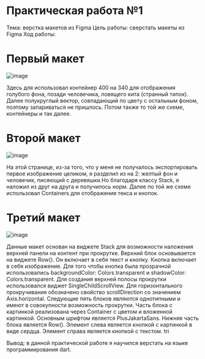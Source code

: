 # Практическая работа №1
Тема: верстка макетов из Figma
Цель работы: сверстать макеты из Figma
Ход работы:
# Первый макет


![image](https://user-images.githubusercontent.com/93879842/192147778-0a34f0ac-3276-476f-8a91-9f64a046eb6f.png)




Здесь для использовал контейнер 400 на 340 для отображения голубого фона, позади человечика, ловящего кита (странный типок). Далее полукруглый вектор, совпадающий по цвету с остальным фоном, поэтому запариваться не пришлось. Потом также то той же схеме, контейнеры и так далее.



# Второй макет



![image](https://user-images.githubusercontent.com/93879842/192147845-b3bb5b75-f232-404a-85b5-365c5a95be49.png)




На этой странице, из-за того, что у меня не получалось экспортировать первое изображение целиком, я разделил из на 2: желтый фон и человечик, писяющий с деревяшки.Но благодаря классу Stack, я наложил из друг на друга и получилось норм. Далее по той же схеме использовал Containers для отображения текса и кнопок.


# Третий макет



![image](https://user-images.githubusercontent.com/93879842/192147873-c387794b-5895-4b22-a68c-43d865d3f8a2.png)




Данные макет основан на виджете Stack для возможности наложения верхней панели на контент при прокрутке. Верхний блок основывается на виджете Row(). Он включает в себя текст и кнопку. Кнопка включает в себя изображение. Для того чтобы кнопка была прозрачной использовались backgroundColor: Colors.transparent и shadowColor: Colors.transparent. Для создания верхней полосы прокрутки использовался виджет SingleChildScrollView. Для горизонтального прокручивания обозначено свойство scrollDirection со значением Axis.horizontal. Следующие пять блоков являются однотипными и имеют в совокупности возможность прокрутки. Часть блока с картинкой реализована через Container с цветом и вложенной картинкой. Основным шрифтом является PlusJakartaSans. Нижняя часть блока является Row(). Элемент слева является кнопкой с картинкой в виде сердца. Элемент справа является кнопкой с текстом.
tri

Вывод: в данной практической работе я научился верстать на языке программирования dart.
